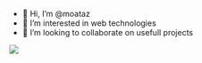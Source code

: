 - 👋 Hi, I’m @moataz <br />
- 👀 I’m interested in web technologies <br />
- 💞️ I’m looking to collaborate on usefull projects <br />

<img src="https://github-readme-stats.vercel.app/api?username=moataz9&show_icons=true&hide_border=true">
